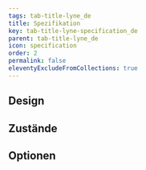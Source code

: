 ```yaml
---
tags: tab-title-lyne_de
title: Spezifikation
key: tab-title-lyne-specification_de
parent: tab-title-lyne_de
icon: specification
order: 2
permalink: false
eleventyExcludeFromCollections: true
---
```


## Design 

## Zustände

## Optionen


